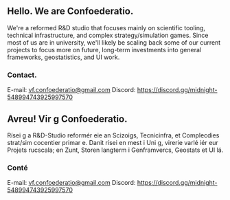 ## Hello. We are Confoederatio.

We're a reformed R&D studio that focuses mainly on scientific tooling, technical infrastructure, and complex strategy/simulation games. Since most of us are in university, we'll likely be scaling back some of our current projects to focus more on future, long-term investments into general frameworks, geostatistics, and UI work.

### Contact.

E-mail: vf.confoederatio@gmail.com
Discord: https://discord.gg/midnight-548994743925997570

## Avreu! Vir g Confoederatio.

Rísei g a R&D-Studio reformér eie an Scizoigs, Tecnicinfra, et Complecdies strat/sim cocentier primar e. Danit rísei en mest i Uni g, virerie varlé iér eur Projets rucscala; en Zunt, Storen langterm i Genframvercs, Geostats et UI lá.

### Conté

E-mail: vf.confoederatio@gmail.com
Discord: https://discord.gg/midnight-548994743925997570
